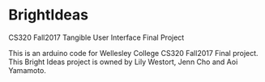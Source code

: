 # BrightIdeas
CS320 Fall2017 Tangible User Interface Final Project 

This is an arduino code for Wellesley College CS320 Fall2017 Final project. 
This Bright Ideas project is owned by Lily Westort, Jenn Cho and Aoi Yamamoto. 
